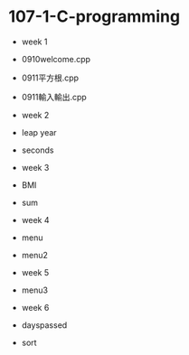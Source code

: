 # 107-1-C-programming

* week 1
* 0910welcome.cpp
* 0911平方根.cpp
* 0911輸入輸出.cpp

* week 2
* leap year
* seconds

* week 3
* BMI
* sum

* week 4
* menu
* menu2

* week 5
* menu3

* week 6
* dayspassed
* sort
